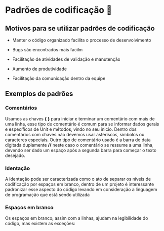 # Padrões de codificação 🧩

## Motivos para se utilizar padrões de codificação

- Manter o código organizado facilita o processo de desenvolvimento

- Bugs são encontrados mais facilm

- Facilitação de atividades de validação e manutenção

- Aumento de produtividade

- Facilitação da comunicação dentro da equipe

## Exemplos de padrões

### Comentários

Usamos as chaves **{ }** para iniciar e terminar um comentário com mais de uma linha, esse tipo de comentário é comum para se informar dados gerais e específicos de Unit e métodos, vindo no seu inicio. Dentro dos comentários com chaves não devemos usar asteriscos, símbolos ou caracteres especiais. Outro tipo de comentário usado é a barra de data digitada duplamente **//** neste caso o comentário se ressume a uma linha, devendo ser dado um espaço após a segunda barra para começar o texto desejado.

### Identação

A identação pode ser caracterizada como o ato de separar os níveis de codificação por espaços em branco, dentro de um projeto é interessante padronizar esse aspecto do código levando em consideração a linguagem de programação que está sendo utilizada

### Espaços em branco

Os espaços em branco, assim com a linhas, ajudam na legibilidade do código, mas existem as exceções:
